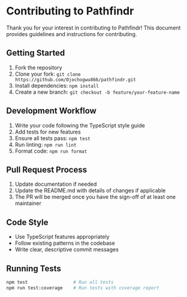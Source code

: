 # Contributing to Pathfindr

Thank you for your interest in contributing to Pathfindr! This document provides guidelines and instructions for contributing.

## Getting Started

1. Fork the repository
2. Clone your fork: `git clone https://github.com/Ojochogwu866/pathfindr.git`
3. Install dependencies: `npm install`
4. Create a new branch: `git checkout -b feature/your-feature-name`

## Development Workflow

1. Write your code following the TypeScript style guide
2. Add tests for new features
3. Ensure all tests pass: `npm test`
4. Run linting: `npm run lint`
5. Format code: `npm run format`

## Pull Request Process

1. Update documentation if needed
2. Update the README.md with details of changes if applicable
3. The PR will be merged once you have the sign-off of at least one maintainer

## Code Style

- Use TypeScript features appropriately
- Follow existing patterns in the codebase
- Write clear, descriptive commit messages

## Running Tests

```bash
npm test                 # Run all tests
npm run test:coverage    # Run tests with coverage report
```
